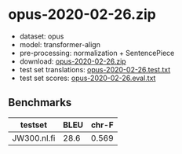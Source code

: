 # opus-2020-02-26.zip

* dataset: opus
* model: transformer-align
* pre-processing: normalization + SentencePiece
* download: [opus-2020-02-26.zip](https://object.pouta.csc.fi/OPUS-MT-models/nl-fi/opus-2020-02-26.zip)
* test set translations: [opus-2020-02-26.test.txt](https://object.pouta.csc.fi/OPUS-MT-models/nl-fi/opus-2020-02-26.test.txt)
* test set scores: [opus-2020-02-26.eval.txt](https://object.pouta.csc.fi/OPUS-MT-models/nl-fi/opus-2020-02-26.eval.txt)

## Benchmarks

| testset               | BLEU  | chr-F |
|-----------------------|-------|-------|
| JW300.nl.fi 	| 28.6 	| 0.569 |

